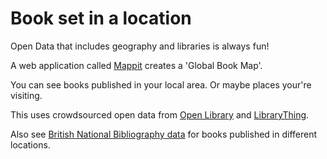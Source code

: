 Book set in a location
======================

Open Data that includes geography and libraries is always fun!

A web application called [Mappit](https://www.mappit.net/bookmap/#selected=/bookmap/places/90/) creates a 'Global Book Map'.

You can see books published in your local area. Or maybe places your're visiting.

This uses crowdsourced open data from [Open Library](https://openlibrary.org) and [LibraryThing](https://www.librarything.com/).

Also see [British National Bibliography data](http://bnb.bl.uk) for books published in different locations.